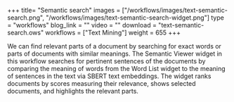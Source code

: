 +++
title= "Semantic search"
images =  ["/workflows/images/text-semantic-search.png", "/workflows/images/text-semantic-search-widget.png"]
type = "workflows"
blog_link =  ""
video = ""
download = "text-semantic-search.ows"
workflows = ["Text Mining"]
weight = 655
+++

We can find relevant parts of a document by searching for exact words or parts of documents with similar meanings. The Semantic Viewer widget in this workflow searches for pertinent sentences of the documents by comparing the meaning of words from the Word List widget to the meaning of sentences in the text via SBERT text embeddings. The widget ranks documents by scores measuring their relevance, shows selected documents, and highlights the relevant parts.
